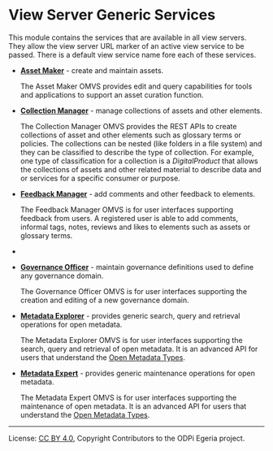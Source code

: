 <!-- SPDX-License-Identifier: CC-BY-4.0 -->
<!-- Copyright Contributors to the Egeria project. -->

# View Server Generic Services

This module contains the services that are available in all view servers.  They allow the view server URL marker of an active view service to be passed.  There is a default view service name fore each of these services.

* **[Asset Maker](asset-maker)** - create and maintain assets.

  The Asset Maker OMVS provides edit and query capabilities for tools and applications to support an asset curation function.

* **[Collection Manager](collection-manager)** - manage collections of assets and other elements.

  The Collection Manager OMVS provides the REST APIs to create collections of asset and other elements such as glossary terms or policies.  The collections can be nested (like folders in a file system) and they can be classified to describe the type of collection.  For example, one type of classification for a collection is a *DigitalProduct* that allows the collections of assets and other related material to describe data and or services for a specific consumer or purpose.

* **[Feedback Manager](feedback-manager)** - add comments and other feedback to elements.

  The Feedback Manager OMVS is for user interfaces supporting feedback from users.  A registered user is able to add comments, informal tags, notes, reviews and likes to elements such as assets or glossary terms.
* 
* **[Governance Officer](governance-officer)** - maintain governance definitions used to define any governance domain.

  The Governance Officer OMVS is for user interfaces supporting the creation and editing of a new governance domain.

* **[Metadata Explorer](metadata-explorer)** - provides generic search, query and retrieval operations for open metadata.

  The Metadata Explorer OMVS is for user interfaces supporting the search, query and retrieval of open metadata.  It is an advanced API for users that understand the [Open Metadata Types](https://egeria-project.org/types/).

* **[Metadata Expert](metadata-expert)** - provides generic maintenance operations for open metadata.

  The Metadata Expert OMVS is for user interfaces supporting the maintenance of open metadata.  It is an advanced API for users that understand the [Open Metadata Types](https://egeria-project.org/types/).


----
License: [CC BY 4.0](https://creativecommons.org/licenses/by/4.0/),
Copyright Contributors to the ODPi Egeria project.